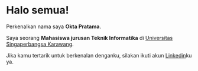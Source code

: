 # Halo semua! 

Perkenalkan nama saya **Okta Pratama**.

Saya seorang **Mahasiswa jurusan Teknik Informatika** di [Universitas Singaperbangsa Karawang](https://unsika.ac.id/).

Jika kamu tertarik untuk berkenalan denganku, silakan ikuti akun [Linkedin](https://www.linkedin.com/in/okta-pratama-733385169/)ku ya.
